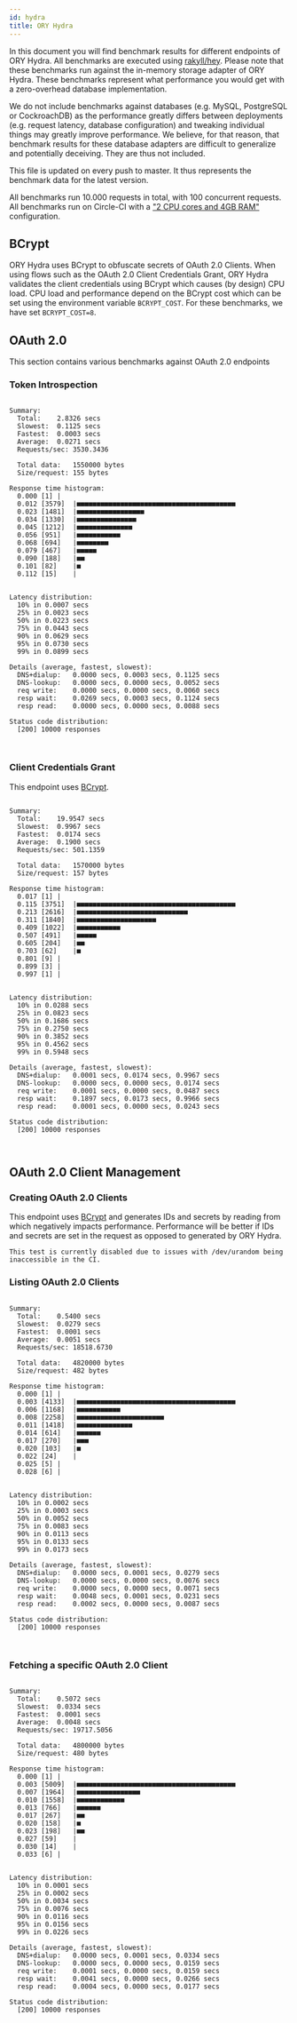 ```yaml
---
id: hydra
title: ORY Hydra
---
```


In this document you will find benchmark results for different endpoints of ORY Hydra. All benchmarks are executed
using [rakyll/hey](https://github.com/rakyll/hey). Please note that these benchmarks run against the in-memory storage
adapter of ORY Hydra. These benchmarks represent what performance you would get with a zero-overhead database implementation.

We do not include benchmarks against databases (e.g. MySQL, PostgreSQL or CockroachDB) as the performance greatly differs between
deployments (e.g. request latency, database configuration) and tweaking individual things may greatly improve performance.
We believe, for that reason, that benchmark results for these database adapters are difficult to generalize and potentially
deceiving. They are thus not included.

This file is updated on every push to master. It thus represents the benchmark data for the latest version.

All benchmarks run 10.000 requests in total, with 100 concurrent requests. All benchmarks run on Circle-CI with a
["2 CPU cores and 4GB RAM"](https://support.circleci.com/hc/en-us/articles/360000489307-Why-do-my-tests-take-longer-to-run-on-CircleCI-than-locally-)
configuration.

## BCrypt

ORY Hydra uses BCrypt to obfuscate secrets of OAuth 2.0 Clients. When using flows such as the OAuth 2.0 Client Credentials
Grant, ORY Hydra validates the client credentials using BCrypt which causes (by design) CPU load. CPU load and performance
depend on the BCrypt cost which can be set using the environment variable `BCRYPT_COST`. For these benchmarks,
we have set `BCRYPT_COST=8`.

## OAuth 2.0

This section contains various benchmarks against OAuth 2.0 endpoints

### Token Introspection

```

Summary:
  Total:	2.8326 secs
  Slowest:	0.1125 secs
  Fastest:	0.0003 secs
  Average:	0.0271 secs
  Requests/sec:	3530.3436
  
  Total data:	1550000 bytes
  Size/request:	155 bytes

Response time histogram:
  0.000 [1]	|
  0.012 [3579]	|■■■■■■■■■■■■■■■■■■■■■■■■■■■■■■■■■■■■■■■■
  0.023 [1481]	|■■■■■■■■■■■■■■■■■
  0.034 [1330]	|■■■■■■■■■■■■■■■
  0.045 [1212]	|■■■■■■■■■■■■■■
  0.056 [951]	|■■■■■■■■■■■
  0.068 [694]	|■■■■■■■■
  0.079 [467]	|■■■■■
  0.090 [188]	|■■
  0.101 [82]	|■
  0.112 [15]	|


Latency distribution:
  10% in 0.0007 secs
  25% in 0.0023 secs
  50% in 0.0223 secs
  75% in 0.0443 secs
  90% in 0.0629 secs
  95% in 0.0730 secs
  99% in 0.0899 secs

Details (average, fastest, slowest):
  DNS+dialup:	0.0000 secs, 0.0003 secs, 0.1125 secs
  DNS-lookup:	0.0000 secs, 0.0000 secs, 0.0052 secs
  req write:	0.0000 secs, 0.0000 secs, 0.0060 secs
  resp wait:	0.0269 secs, 0.0003 secs, 0.1124 secs
  resp read:	0.0000 secs, 0.0000 secs, 0.0088 secs

Status code distribution:
  [200]	10000 responses



```

### Client Credentials Grant

This endpoint uses [BCrypt](#bcrypt).

```

Summary:
  Total:	19.9547 secs
  Slowest:	0.9967 secs
  Fastest:	0.0174 secs
  Average:	0.1900 secs
  Requests/sec:	501.1359
  
  Total data:	1570000 bytes
  Size/request:	157 bytes

Response time histogram:
  0.017 [1]	|
  0.115 [3751]	|■■■■■■■■■■■■■■■■■■■■■■■■■■■■■■■■■■■■■■■■
  0.213 [2616]	|■■■■■■■■■■■■■■■■■■■■■■■■■■■■
  0.311 [1840]	|■■■■■■■■■■■■■■■■■■■■
  0.409 [1022]	|■■■■■■■■■■■
  0.507 [491]	|■■■■■
  0.605 [204]	|■■
  0.703 [62]	|■
  0.801 [9]	|
  0.899 [3]	|
  0.997 [1]	|


Latency distribution:
  10% in 0.0288 secs
  25% in 0.0823 secs
  50% in 0.1686 secs
  75% in 0.2750 secs
  90% in 0.3852 secs
  95% in 0.4562 secs
  99% in 0.5948 secs

Details (average, fastest, slowest):
  DNS+dialup:	0.0001 secs, 0.0174 secs, 0.9967 secs
  DNS-lookup:	0.0000 secs, 0.0000 secs, 0.0174 secs
  req write:	0.0001 secs, 0.0000 secs, 0.0487 secs
  resp wait:	0.1897 secs, 0.0173 secs, 0.9966 secs
  resp read:	0.0001 secs, 0.0000 secs, 0.0243 secs

Status code distribution:
  [200]	10000 responses



```

## OAuth 2.0 Client Management

### Creating OAuth 2.0 Clients

This endpoint uses [BCrypt](#bcrypt) and generates IDs and secrets by reading from  which negatively impacts
performance. Performance will be better if IDs and secrets are set in the request as opposed to generated by ORY Hydra.

```
This test is currently disabled due to issues with /dev/urandom being inaccessible in the CI.
```

### Listing OAuth 2.0 Clients

```

Summary:
  Total:	0.5400 secs
  Slowest:	0.0279 secs
  Fastest:	0.0001 secs
  Average:	0.0051 secs
  Requests/sec:	18518.6730
  
  Total data:	4820000 bytes
  Size/request:	482 bytes

Response time histogram:
  0.000 [1]	|
  0.003 [4133]	|■■■■■■■■■■■■■■■■■■■■■■■■■■■■■■■■■■■■■■■■
  0.006 [1168]	|■■■■■■■■■■■
  0.008 [2258]	|■■■■■■■■■■■■■■■■■■■■■■
  0.011 [1418]	|■■■■■■■■■■■■■■
  0.014 [614]	|■■■■■■
  0.017 [270]	|■■■
  0.020 [103]	|■
  0.022 [24]	|
  0.025 [5]	|
  0.028 [6]	|


Latency distribution:
  10% in 0.0002 secs
  25% in 0.0003 secs
  50% in 0.0052 secs
  75% in 0.0083 secs
  90% in 0.0113 secs
  95% in 0.0133 secs
  99% in 0.0173 secs

Details (average, fastest, slowest):
  DNS+dialup:	0.0000 secs, 0.0001 secs, 0.0279 secs
  DNS-lookup:	0.0000 secs, 0.0000 secs, 0.0076 secs
  req write:	0.0000 secs, 0.0000 secs, 0.0071 secs
  resp wait:	0.0048 secs, 0.0001 secs, 0.0231 secs
  resp read:	0.0002 secs, 0.0000 secs, 0.0087 secs

Status code distribution:
  [200]	10000 responses



```

### Fetching a specific OAuth 2.0 Client

```

Summary:
  Total:	0.5072 secs
  Slowest:	0.0334 secs
  Fastest:	0.0001 secs
  Average:	0.0048 secs
  Requests/sec:	19717.5056
  
  Total data:	4800000 bytes
  Size/request:	480 bytes

Response time histogram:
  0.000 [1]	|
  0.003 [5009]	|■■■■■■■■■■■■■■■■■■■■■■■■■■■■■■■■■■■■■■■■
  0.007 [1964]	|■■■■■■■■■■■■■■■■
  0.010 [1558]	|■■■■■■■■■■■■
  0.013 [766]	|■■■■■■
  0.017 [267]	|■■
  0.020 [158]	|■
  0.023 [198]	|■■
  0.027 [59]	|
  0.030 [14]	|
  0.033 [6]	|


Latency distribution:
  10% in 0.0001 secs
  25% in 0.0002 secs
  50% in 0.0034 secs
  75% in 0.0076 secs
  90% in 0.0116 secs
  95% in 0.0156 secs
  99% in 0.0226 secs

Details (average, fastest, slowest):
  DNS+dialup:	0.0000 secs, 0.0001 secs, 0.0334 secs
  DNS-lookup:	0.0000 secs, 0.0000 secs, 0.0159 secs
  req write:	0.0001 secs, 0.0000 secs, 0.0159 secs
  resp wait:	0.0041 secs, 0.0000 secs, 0.0266 secs
  resp read:	0.0004 secs, 0.0000 secs, 0.0177 secs

Status code distribution:
  [200]	10000 responses



```
